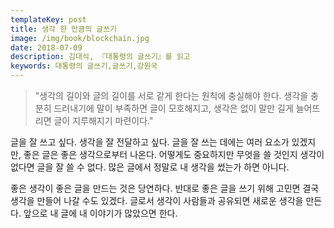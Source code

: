 ```yaml
---
templateKey: post
title: 생각 한 만큼의 글쓰기
image: /img/book/blockchain.jpg
date: 2018-07-09
description: 김대식, 『대통령의 글쓰기』를 읽고
keywords: 대통령의 글쓰기,글쓰기,강원국
---
```



> "생각의 길이와 글의 길이를 서로 같게 한다는 원칙에 충실해야 한다. 생각을 충분히 드러내기에 말이 부족하면 글이 모호해지고, 생각은 없이 말만 길게 늘어뜨리면 글이 지루해지기 마련이다."

글을 잘 쓰고 싶다. 생각을 잘 전달하고 싶다. 글을 잘 쓰는 데에는 여러 요소가 있겠지만, 좋은 글은 좋은 생각으로부터 나온다. 어떻게도 중요하지만 무엇을 쓸 것인지 생각이 없다면 글을 잘 쓸 수 없다. 많은 글에서 정말로 내 생각을 썼는가 하면 아니다. 

좋은 생각이 좋은 글을 만드는 것은 당연하다. 반대로 좋은 글을 쓰기 위해 고민면 결국 생각을 만들어 나갈 수도 있겠다. 글로서 생각이 사람들과 공유되면 새로운 생각을 만든다. 앞으로 내 글에 내 이야기가 많았으면 한다.